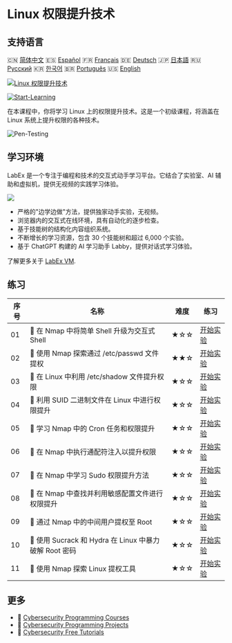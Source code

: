 # Linux 权限提升技术

## 支持语言

🇨🇳 [简体中文](README_zh.md) 🇪🇸 [Español](README_es.md) 🇫🇷 [Français](README_fr.md) 🇩🇪 [Deutsch](README_de.md) 🇯🇵 [日本語](README_ja.md) 🇷🇺 [Русский](README_ru.md) 🇰🇷 [한국어](README_ko.md) 🇧🇷 [Português](README_pt.md) 🇺🇸 [English](README.md) 

[![Linux 权限提升技术](https://cover-creator.labex.io/privilege-escalation-techniques-on-linux.png?lang=zh)](https://labex.io/zh/courses/privilege-escalation-techniques-on-linux)

[![Start-Learning](https://img.shields.io/badge/Start-Learning-whitesmoke?style=for-the-badge)](https://labex.io/zh/courses/privilege-escalation-techniques-on-linux)

在本课程中，你将学习 Linux 上的权限提升技术。这是一个初级课程，将涵盖在 Linux 系统上提升权限的各种技术。

![Pen-Testing](https://img.shields.io/badge/Pen-Testing-whitesmoke?style=for-the-badge&logo=pen-testing)


## 学习环境

LabEx 是一个专注于编程和技术的交互式动手学习平台。它结合了实验室、AI 辅助和虚拟机，提供无视频的实践学习体验。

![](https://tutorial-screenshot.getvm.io/images/vm-1725247253.png)

- 严格的"边学边做"方法，提供独家动手实验，无视频。
- 浏览器内的交互式在线环境，具有自动化的逐步检查。
- 基于技能树的结构化内容组织系统。
- 不断增长的学习资源，包含 30 个技能树和超过 6,000 个实验。
- 基于 ChatGPT 构建的 AI 学习助手 Labby，提供对话式学习体验。

了解更多关于 [LabEx VM](https://support.labex.io/using-labex/virtual-machine).

## 练习

|   序号 | 名称                                                   | 难度   | 练习                                                                                                                                                 |
|--------|--------------------------------------------------------|--------|------------------------------------------------------------------------------------------------------------------------------------------------------|
|     01 | 📖 在 Nmap 中将简单 Shell 升级为交互式 Shell           | ★☆☆    | <a target='_blank' href='https://labex.io/zh/tutorials/upgrade-simple-shell-to-interactive-shell-in-nmap-416148'>开始实验</a>                        |
|     02 | 📖 使用 Nmap 探索通过 /etc/passwd 文件提权             | ★★☆    | <a target='_blank' href='https://labex.io/zh/tutorials/explore-privilege-escalation-via-etc-passwd-file-in-nmap-416141'>开始实验</a>                 |
|     03 | 📖 在 Linux 中利用 /etc/shadow 文件提升权限            | ★☆☆    | <a target='_blank' href='https://labex.io/zh/tutorials/escalate-privileges-using-etc-shadow-file-in-linux-416142'>开始实验</a>                       |
|     04 | 📖 利用 SUID 二进制文件在 Linux 中进行权限提升         | ★☆☆    | <a target='_blank' href='https://labex.io/zh/tutorials/nmap-exploit-suid-binaries-for-privilege-escalation-in-linux-416147'>开始实验</a>             |
|     05 | 📖 学习 Nmap 中的 Cron 任务和权限提升                  | ★☆☆    | <a target='_blank' href='https://labex.io/zh/tutorials/learn-cron-jobs-and-privilege-escalation-in-nmap-416140'>开始实验</a>                         |
|     06 | 📖 在 Nmap 中执行通配符注入以提升权限                  | ★☆☆    | <a target='_blank' href='https://labex.io/zh/tutorials/perform-wildcard-injection-in-nmap-for-privilege-escalation-416144'>开始实验</a>              |
|     07 | 📖 在 Nmap 中学习 Sudo 权限提升方法                    | ★☆☆    | <a target='_blank' href='https://labex.io/zh/tutorials/learn-sudo-privilege-escalation-methods-in-nmap-416145'>开始实验</a>                          |
|     08 | 📖 在 Nmap 中查找并利用敏感配置文件进行权限提升        | ★☆☆    | <a target='_blank' href='https://labex.io/zh/tutorials/find-and-exploit-sensitive-config-files-for-privilege-escalation-in-nmap-416138'>开始实验</a> |
|     09 | 📖 通过 Nmap 中的中间用户提权至 Root                   | ★☆☆    | <a target='_blank' href='https://labex.io/zh/tutorials/nmap-escalate-privileges-to-root-via-intermediate-user-in-nmap-416146'>开始实验</a>           |
|     10 | 📖 使用 Sucrack 和 Hydra 在 Linux 中暴力破解 Root 密码 | ★☆☆    | <a target='_blank' href='https://labex.io/zh/tutorials/brute-force-root-password-in-linux-with-sucrack-and-hydra-416139'>开始实验</a>                |
|     11 | 📖 使用 Nmap 探索 Linux 提权工具                       | ★☆☆    | <a target='_blank' href='https://labex.io/zh/tutorials/explore-linux-privilege-escalation-tools-in-nmap-416143'>开始实验</a>                         |

## 更多

- 🔗 [Cybersecurity Programming Courses](https://github.com/labex-labs/awesome-programming-courses)
- 🔗 [Cybersecurity Programming Projects](https://github.com/labex-labs/awesome-programming-projects)
- 🔗 [Cybersecurity Free Tutorials](https://github.com/labex-labs/cybersecurity-free-tutorials)

